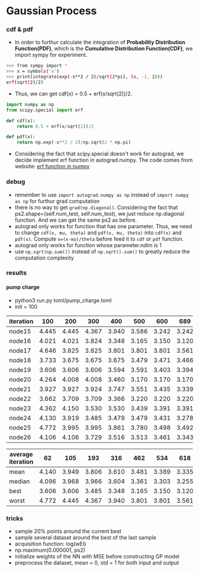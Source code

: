 # Gaussian Process

### cdf & pdf

* In order to furthur calculate the integration of **Probability Distribution Function(PDF)**, which is the **Cumulative Distribution Function(CDF)**, we import sympy for experiment.

```bash
>>> from sympy import *
>>> x = symbols('x')
>>> print(integrate(exp(-x**2 / 2)/sqrt(2*pi), (x, -1, 1)))
erf(sqrt(2)/2)
```
* Thus, we can get cdf(x) = 0.5 + erf(x/sqrt(2))/2.

```python
import numpy as np
from scipy.special import erf

def cdf(x):
    return 0.5 + erf(x/sqrt(2))/2

def pdf(x):
    return np.exp(-x**2 / 2)/np.sqrt(2 * np.pi) 
```
* Considering the fact that scipy.special doesn't work for autograd, we decide implement erf function in autograd.numpy. The code comes from website: <a href="www.johndcook.com/blog/python_erf/" target="_blank">erf function in numpy</a>

### debug

* remember to use `import autograd.numpy as np` instead of `import numpy as np` for furthur grad computation 
* there is no way to get `grad(np.diagonal)`. Considering the fact that ps2.shape=(self.num_test, self.num_test), we just reduce np.diagonal function. And we can get the same ps2 as before.
* autograd only works for function that has one parameter. Thus, we need to change `cdf(x, mu, theta)` and `pdf(x, mu, theta)` into `cdf(x)` and `pdf(x)`. Compute `x=(x-mu)/theta` before feed it to `cdf` or `pdf` function.
* autograd only works for function whose parameter.ndim is 1
* use `np.sqrt(np.sum())` instead of `np.sqrt().sum()` to greatly reduce the computation complexity

### results

#### pump charge

* python3 run.py toml/pump_charge.toml
* init = 100

| iteration | 100 | 200 | 300 | 400 | 500 | 600 | 689 |
|-----------|:---:|:---:|:---:|:---:|:---:|:---:|:---:|
| node15 | 4.445 | 4.445 | 4.367 | 3.940 | 3.586 | 3.242 | 3.242 |
| node16 | 4.021 | 4.021 | 3.824 | 3.348 | 3.165 | 3.150 | 3.120 |
| node17 | 4.646 | 3.825 | 3.825 | 3.801 | 3.801 | 3.801 | 3.561 |
| node18 | 3.733 | 3.675 | 3.675 | 3.675 | 3.479 | 3.471 | 3.466 |
| node19 | 3.606 | 3.606 | 3.606 | 3.594 | 3.591 | 3.403 | 3.394 |
| node20 | 4.264 | 4.008 | 4.008 | 3.460 | 3.170 | 3.170 | 3.170 |
| node21 | 3.927 | 3.927 | 3.924 | 3.747 | 3.551 | 3.435 | 3.339 |
| node22 | 3.662 | 3.709 | 3.709 | 3.366 | 3.220 | 3.220 | 3.220 |
| node23 | 4.362 | 4.150 | 3.530 | 3.530 | 3.439 | 3.391 | 3.391 |
| node24 | 4.130 | 3.919 | 3.485 | 3.479 | 3.479 | 3.431 | 3.278 |
| node25 | 4.772 | 3.995 | 3.995 | 3.861 | 3.780 | 3.498 | 3.492 |
| node26 | 4.106 | 4.106 | 3.729 | 3.516 | 3.513 | 3.461 | 3.343 |

| average iteration | 62 | 105 | 193 | 316 | 462 | 534 | 618 |
|--------|:-----:|:-----:|:-----:|:-----:|:-----:|:-----:|:-----:|
| mean   | 4.140 | 3.949 | 3.806 | 3.610 | 3.481 | 3.389 | 3.335 |
| median | 4.096 | 3.968 | 3.966 | 3.604 | 3.361 | 3.303 | 3.255 |
| best   | 3.606 | 3.606 | 3.485 | 3.348 | 3.165 | 3.150 | 3.120 |
| worst  | 4.772 | 4.445 | 4.367 | 3.940 | 3.801 | 3.801 | 3.561 |

### tricks

* sample 20% points around the current best
* sample several dataset around the best of the last sample
* acquisition function: log(wEI)
* np.maximum(0.000001, ps2)
* initialize weights of the NN with MSE before constructing GP model
* preprocess the dataset, mean = 0, std = 1 for both input and output
